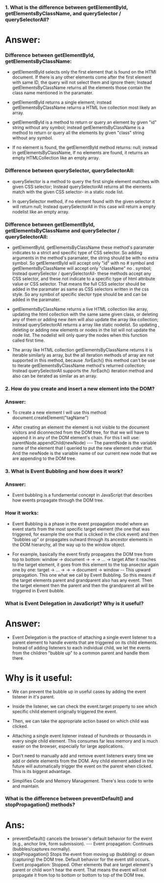 ### 1. What is the difference between getElementById, getElementsByClassName, and querySelector / querySelectorAll?
# Answer: 
### Difference between getElementById, getElementsByClassName:
* getElementById selects only the first element that is found on the HTMl document. If there is any other elements come after the first element with same ID, the query will not select them and ignore them; Instead getElementsByClassName returns all the elements those contain the class name mentioned in the paramater. 

* getElementById returns a single element; instead getElementsByClassName returns a HTML live collection most likely an array. 

* getElementById is a method to return or query an element by given "id" string without any symbol; instead getElementsByClassName is a method to return or query all the elements by given "class" string without any symbol. 

*  If no element is found, the getElementById method returns: null; instead in getElementsByClassName, If no elements are found, it returns an empty HTMLCollection like an empty array.

### Difference between querySelector, querySelectorAll:

* querySelector is a method to query the first single element matches with given CSS selector; Instead querySelectorAll returns all the elements match with the given CSS selector- in a static node list.

* In querySelector method, if no element found with the given selector it will return null; Instead  querySelectorAll in this case will return a empty nodelist like an empty array.


### Difference between getElementById, getElementsByClassName and querySelector / querySelectorAll:

* getElementById, getElementsByClassName these method's paramater indicates to a strict and specific type of CSS selector. So adding arguments in the method's paramater, the string should be with no extra symbol. So getElementById will accept only "id" with no # symbol and getElementsByClassName will accept only "className" no . symbol; Instead querySelector / querySelectorAll- these methods accept any CSS selector, and these not indicate to a specific type of html attribute value or CSS selector. That means the full CSS selector should be added in the paramater as same as CSS selectors written in the css style. So any symbol of specific slector type should be and can be added in the paramater. 

* getElementsByClassName returns a live HTML collection like array, updating the html collection with the same same given class, or deleting any of them or adding new item will also update the array like collection; Instead querySelectorAll returns a array like static nodelist. So updating , deleting or adding new elements or nodes in the list will not update the node list. The nodelist will only query the nodes when this function called first time. 

* The array like HTML collection getElementsByClassName returns it is iterable similarly as array, but the all iteration methods of array are not supported in this method, because .forEach() this method can't be use to iterate getElementsByClassName method's returned collection; Instead querySelectorAll supports the .forEach() iteration method and also can be iterated as similar as an array. 

### 2. How do you create and insert a new element into the DOM?

### Answer: 
* To create a new element I will use this method: document.createElement("tagName")

* After creating an element the element is not visible to the document visitors and diconnected from the DOM tree, for that we will have to append it in any of the DOM element's chain. For this I will use: parentNode.appendChild(newNode)  --- The parentNode is the variable name of the element that I queried to put the new element under that. And the newNode is the variable name of our current new node that we are appending to the DOM tree. 

### 3. What is Event Bubbling and how does it work?

### Answer: 

* Event bubbling is a fundamental concept in JavaScript that describes how events propagate through the DOM tree.

### How it works: 

* Event Bubbling is a phase in the event propagation model where an event starts from the most specific target element (the one that was triggered, for example the one that is clicked in the click event) and then "bubbles up" or propagates outward through its ancestor elements in the DOM hierarchy, all the way up to the window object.

* For example, basically the event firstly propagates the DOM tree from top to bottom: window -> document -> <html> -> <body> -> ... -> target
After it reaches to the target element, it goes from this element to the top ansector again one by one: target -> ... -> <body> -> <html> -> document -> window -- This upward propagation. This one what we call by Event Bubbling. So this means if the target elements parent and grandparent also has any event. Then the target element then the parent and then the grandparent all will be triggered in Event bubble. 


### What is Event Delegation in JavaScript? Why is it useful?

# Answer: 

* Event Delegation is the practice of attaching a single event listener to a parent element to handle events that are triggered on its child elements. Instead of adding listeners to each individual child, we let the events from the children "bubble up" to a common parent and handle them there.

# Why is it useful: 

* We can prevent the bubble up in useful cases by adding the event listener in it's parent.

* Inside the listener, we can check the event.target property to see which specific child element originally triggered the event.

* Then, we can take the appropriate action based on which child was clicked.

* Attaching a single event listener instead of hundreds or thousands in every single child element. This consumes far less memory and is much easier on the browser, especially for large applications.

*  Don't need to manually add and remove event listeners every time we add or delete elements from the DOM. Any child element added in the future will automatically trigger the event on the parent when clicked. This is its biggest advantage.

* Simplifies Code and Memory Management. There's less code to write and maintain. 


### What is the difference between preventDefault() and stopPropagation() methods?

# Ans: 

* preventDefault() cancels the browser's default behavior for the event (e.g., anchor link, form submission). --- Event propagation:	Continues (bubbles/captures normally).
* stopPropagation()	Stops the event from moving up (bubbling) or down (capturing) the DOM tree.	Default behavior for the event still occurs. Event propagation: Stopped. Other elements that are target element's parent or child won't hear the event. That means the event will not propagate it from top to bottom or bottom to top of the DOM tree. 
